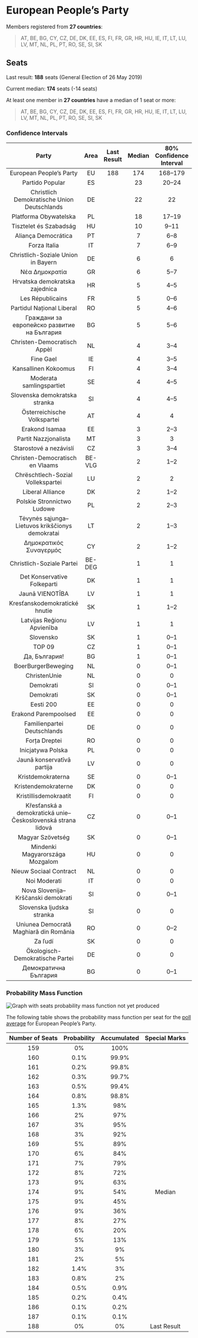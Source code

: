 # European People’s Party

Members registered from **27 countries**:

> AT, BE, BG, CY, CZ, DE, DK, EE, ES, FI, FR, GR, HR, HU, IE, IT, LT, LU, LV, MT, NL, PL, PT, RO, SE, SI, SK

## Seats

Last result: **188** seats (General Election of 26 May 2019)

Current median: **174** seats (-14 seats)

At least one member in **27 countries** have a median of 1 seat or more:

> AT, BE, BG, CY, CZ, DE, DK, EE, ES, FI, FR, GR, HR, HU, IE, IT, LT, LU, LV, MT, NL, PL, PT, RO, SE, SI, SK

### Confidence Intervals

| Party | Area | Last Result | Median | 80% Confidence Interval | 90% Confidence Interval | 95% Confidence Interval | 99% Confidence Interval |
|:-----:|:----:|:-----------:|:------:|:-----------------------:|:-----------------------:|:-----------------------:|:-----------------------:|
| European People’s Party | EU | 188 | 174 | 168–179 | 166–181 | 165–182 | 162–184 |
| Partido Popular | ES | | 23 | 20–24 | 19–25 | 19–25 | 19–26 |
| Christlich Demokratische Union Deutschlands | DE | | 22 | 22 | 22 | 22 | 22 |
| Platforma Obywatelska | PL | | 18 | 17–19 | 16–20 | 16–20 | 15–21 |
| Tisztelet és Szabadság | HU | | 10 | 9–11 | 9–11 | 9–11 | 9–12 |
| Aliança Democrática | PT | | 7 | 6–8 | 6–9 | 6–9 | 6–9 |
| Forza Italia | IT | | 7 | 6–9 | 6–9 | 5–10 | 5–11 |
| Christlich-Soziale Union in Bayern | DE | | 6 | 6 | 6 | 6 | 6 |
| Νέα Δημοκρατία | GR | | 6 | 5–7 | 5–7 | 4–7 | 4–7 |
| Hrvatska demokratska zajednica | HR | | 5 | 4–5 | 4–6 | 4–6 | 4–6 |
| Les Républicains | FR | | 5 | 0–6 | 0–7 | 0–8 | 0–8 |
| Partidul Național Liberal | RO | | 5 | 4–6 | 4–6 | 4–6 | 4–7 |
| Граждани за европейско развитие на България | BG | | 5 | 5–6 | 5–6 | 4–6 | 4–7 |
| Christen-Democratisch Appèl | NL | | 4 | 3–4 | 3–4 | 3–5 | 3–5 |
| Fine Gael | IE | | 4 | 3–5 | 3–5 | 3–5 | 3–5 |
| Kansallinen Kokoomus | FI | | 4 | 3–4 | 3–4 | 3–4 | 3–4 |
| Moderata samlingspartiet | SE | | 4 | 4–5 | 4–5 | 4–5 | 4–5 |
| Slovenska demokratska stranka | SI | | 4 | 4–5 | 4–5 | 3–5 | 3–5 |
| Österreichische Volkspartei | AT | | 4 | 4 | 3–4 | 3–5 | 3–5 |
| Erakond Isamaa | EE | | 3 | 2–3 | 2–3 | 2–3 | 2–3 |
| Partit Nazzjonalista | MT | | 3 | 3 | 3 | 3 | 2–3 |
| Starostové a nezávislí | CZ | | 3 | 3–4 | 3–4 | 3–4 | 2–4 |
| Christen-Democratisch en Vlaams | BE-VLG | | 2 | 1–2 | 1–2 | 1–2 | 1–2 |
| Chrëschtlech-Sozial Vollekspartei | LU | | 2 | 2 | 2 | 2 | 2 |
| Liberal Alliance | DK | | 2 | 1–2 | 1–2 | 1–2 | 1–3 |
| Polskie Stronnictwo Ludowe | PL | | 2 | 2–3 | 1–3 | 1–3 | 1–4 |
| Tėvynės sąjunga–Lietuvos krikščionys demokratai | LT | | 2 | 1–3 | 1–3 | 1–3 | 1–3 |
| Δημοκρατικός Συναγερμός | CY | | 2 | 1–2 | 1–2 | 1–2 | 1–2 |
| Christlich-Soziale Partei | BE-DEG | | 1 | 1 | 1 | 1 | 1 |
| Det Konservative Folkeparti | DK | | 1 | 1 | 1 | 1 | 0–1 |
| Jaunā VIENOTĪBA | LV | | 1 | 1 | 1 | 1 | 1 |
| Kresťanskodemokratické hnutie | SK | | 1 | 1–2 | 1–2 | 1–2 | 0–2 |
| Latvijas Reģionu Apvienība | LV | | 1 | 1 | 1 | 1 | 1 |
| Slovensko | SK | | 1 | 0–1 | 0–1 | 0–1 | 0–2 |
| TOP 09 | CZ | | 1 | 0–1 | 0–2 | 0–2 | 0–2 |
| Да, България! | BG | | 1 | 0–1 | 0–1 | 0–1 | 0–1 |
| BoerBurgerBeweging | NL | | 0 | 0–1 | 0–1 | 0–1 | 0–1 |
| ChristenUnie | NL | | 0 | 0 | 0–1 | 0–1 | 0–1 |
| Demokrati | SI | | 0 | 0–1 | 0–1 | 0–1 | 0–1 |
| Demokrati | SK | | 0 | 0–1 | 0–1 | 0–1 | 0–1 |
| Eesti 200 | EE | | 0 | 0 | 0 | 0 | 0 |
| Erakond Parempoolsed | EE | | 0 | 0 | 0 | 0–1 | 0–1 |
| Familienpartei Deutschlands | DE | | 0 | 0 | 0 | 0 | 0 |
| Forța Dreptei | RO | | 0 | 0 | 0 | 0 | 0 |
| Inicjatywa Polska | PL | | 0 | 0 | 0 | 0 | 0–1 |
| Jaunā konservatīvā partija | LV | | 0 | 0 | 0 | 0 | 0 |
| Kristdemokraterna | SE | | 0 | 0–1 | 0–1 | 0–1 | 0–1 |
| Kristendemokraterne | DK | | 0 | 0 | 0 | 0 | 0 |
| Kristillisdemokraatit | FI | | 0 | 0 | 0 | 0 | 0 |
| Křesťanská a demokratická unie–Československá strana lidová | CZ | | 0 | 0–1 | 0–1 | 0–2 | 0–2 |
| Magyar Szövetség | SK | | 0 | 0–1 | 0–1 | 0–1 | 0–1 |
| Mindenki Magyarországa Mozgalom | HU | | 0 | 0 | 0 | 0 | 0 |
| Nieuw Sociaal Contract | NL | | 0 | 0 | 0 | 0 | 0 |
| Noi Moderati | IT | | 0 | 0 | 0 | 0 | 0 |
| Nova Slovenija–Krščanski demokrati | SI | | 0 | 0–1 | 0–1 | 0–1 | 0–1 |
| Slovenska ljudska stranka | SI | | 0 | 0 | 0 | 0 | 0 |
| Uniunea Democrată Maghiară din România | RO | | 0 | 0–2 | 0–2 | 0–2 | 0–2 |
| Za ľudí | SK | | 0 | 0 | 0 | 0 | 0 |
| Ökologisch-Demokratische Partei | DE | | 0 | 0 | 0 | 0 | 0 |
| Демократична България | BG | | 0 | 0–1 | 0–1 | 0–1 | 0–1 |

### Probability Mass Function

![Graph with seats probability mass function not yet produced](average-2025-03-31-seats-pmf-europeanpeople’sparty.png "Seats Probability Mass Function")

The following table shows the probability mass function per seat for the [poll average](average-2025-03-31.html) for European People’s Party.

| Number of Seats | Probability | Accumulated | Special Marks |
|:---------------:|:-----------:|:-----------:|:-------------:|
| 159 | 0% | 100% |  |
| 160 | 0.1% | 99.9% |  |
| 161 | 0.2% | 99.8% |  |
| 162 | 0.3% | 99.7% |  |
| 163 | 0.5% | 99.4% |  |
| 164 | 0.8% | 98.8% |  |
| 165 | 1.3% | 98% |  |
| 166 | 2% | 97% |  |
| 167 | 3% | 95% |  |
| 168 | 3% | 92% |  |
| 169 | 5% | 89% |  |
| 170 | 6% | 84% |  |
| 171 | 7% | 79% |  |
| 172 | 8% | 72% |  |
| 173 | 9% | 63% |  |
| 174 | 9% | 54% | Median |
| 175 | 9% | 45% |  |
| 176 | 9% | 36% |  |
| 177 | 8% | 27% |  |
| 178 | 6% | 20% |  |
| 179 | 5% | 13% |  |
| 180 | 3% | 9% |  |
| 181 | 2% | 5% |  |
| 182 | 1.4% | 3% |  |
| 183 | 0.8% | 2% |  |
| 184 | 0.5% | 0.9% |  |
| 185 | 0.2% | 0.4% |  |
| 186 | 0.1% | 0.2% |  |
| 187 | 0.1% | 0.1% |  |
| 188 | 0% | 0% | Last Result |


